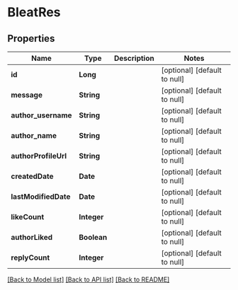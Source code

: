 # BleatRes
## Properties

| Name | Type | Description | Notes |
|------------ | ------------- | ------------- | -------------|
| **id** | **Long** |  | [optional] [default to null] |
| **message** | **String** |  | [optional] [default to null] |
| **author\_username** | **String** |  | [optional] [default to null] |
| **author\_name** | **String** |  | [optional] [default to null] |
| **authorProfileUrl** | **String** |  | [optional] [default to null] |
| **createdDate** | **Date** |  | [optional] [default to null] |
| **lastModifiedDate** | **Date** |  | [optional] [default to null] |
| **likeCount** | **Integer** |  | [optional] [default to null] |
| **authorLiked** | **Boolean** |  | [optional] [default to null] |
| **replyCount** | **Integer** |  | [optional] [default to null] |

[[Back to Model list]](../README.md#documentation-for-models) [[Back to API list]](../README.md#documentation-for-api-endpoints) [[Back to README]](../README.md)

